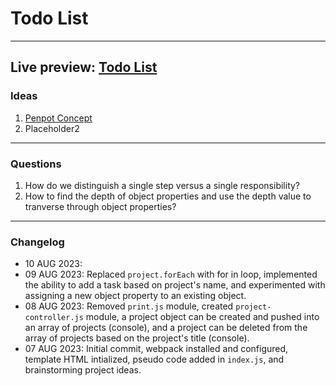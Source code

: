 # Todo List
---
Live preview: [Todo List](https://mikeycos.github.io/theOdinProject/javaScript/projects/todo-list/dist)
---
### Ideas
1. [Penpot Concept]()
2. Placeholder2
---
### Questions
1. How do we distinguish a single step versus a single responsibility?
2. How to find the depth of object properties and use the depth value to tranverse through object properties?
---
### Changelog
- 10 AUG 2023: 
- 09 AUG 2023: Replaced `project.forEach` with for in loop, implemented the ability to add a task based on project's name, and experimented with assigning a new object property to an existing object.  
- 08 AUG 2023: Removed `print.js` module, created `project-controller.js` module, a project object can be created and pushed into an array of projects (console), and a project can be deleted from the array of projects based on the project's title (console).  
- 07 AUG 2023: Initial commit, webpack installed and configured, template HTML intialized, pseudo code added in `index.js`, and brainstorming project ideas.  